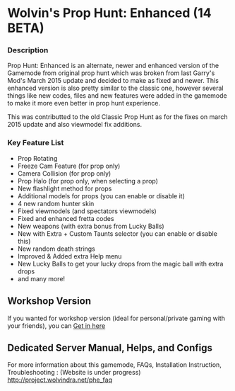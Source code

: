 # Wolvin's Prop Hunt: Enhanced (14 BETA)

### Description
Prop Hunt: Enhanced is an alternate, newer and enhanced version of the Gamemode from original prop hunt which was broken from last Garry's Mod's March 2015 update and decided to make as fixed and newer. This enhanced version is also pretty similar to the classic one, however several things like new codes, files and new features were added in the gamemode to make it
more even better in prop hunt experience.

This was contributted to the old Classic Prop Hunt as for the fixes on march 2015 update and also viewmodel fix additions.

### Key Feature List
* Prop Rotating
* Freeze Cam Feature (for prop only)
* Camera Collision (for prop only)
* Prop Halo (for prop only, when selecting a prop)
* New flashlight method for props
* Additional models for props (you can enable or disable it)
* 4 new random hunter skin
* Fixed viewmodels (and spectators viewmodels)
* Fixed and enhanced fretta codes
* New weapons (with extra bonus from Lucky Balls)
* New with Extra + Custom Taunts selector (you can enable or disable this)
* New random death strings
* Improved & Added extra Help menu
* New Lucky Balls to get your lucky drops from the magic ball with extra drops
* and many more!

## Workshop Version
If you wanted for workshop version (ideal for personal/private gaming with your friends), you can [Get in here](https://steamcommunity.com/sharedfiles/filedetails/?id=417565863)

## Dedicated Server Manual, Helps, and Configs
For more information about this gamemode, FAQs, Installation Instruction, Troubleshooting :
(Website is under progress) http://project.wolvindra.net/phe_faq
